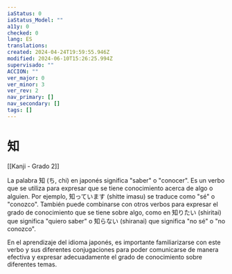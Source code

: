 ```yaml
---
iaStatus: 0
iaStatus_Model: ""
a11y: 0
checked: 0
lang: ES
translations: 
created: 2024-04-24T19:59:55.946Z
modified: 2024-06-10T15:26:25.994Z
supervisado: ""
ACCION: ""
ver_major: 0
ver_minor: 3
ver_rev: 2
nav_primary: []
nav_secondary: []
tags: []
---
```

# 知

[[Kanji - Grado 2]]

La palabra 知 (ち, chi) en japonés significa "saber" o "conocer". Es un verbo que se utiliza para expresar que se tiene conocimiento acerca de algo o alguien. Por ejemplo, 知っています (shitte imasu) se traduce como "sé" o "conozco". También puede combinarse con otros verbos para expresar el grado de conocimiento que se tiene sobre algo, como en 知りたい (shiritai) que significa "quiero saber" o 知らない (shiranai) que significa "no sé" o "no conozco". 

En el aprendizaje del idioma japonés, es importante familiarizarse con este verbo y sus diferentes conjugaciones para poder comunicarse de manera efectiva y expresar adecuadamente el grado de conocimiento sobre diferentes temas.
